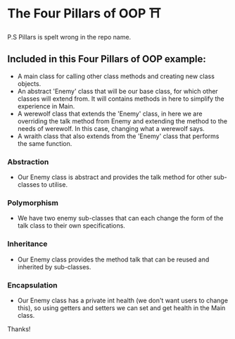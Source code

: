 # The Four Pillars of OOP ⛩

P.S Pillars is spelt wrong in the repo name.

## Included in this Four Pillars of OOP example:
- A main class for calling other class methods and creating new class objects.
- An abstract 'Enemy' class that will be our base class, for which other classes will extend from. It will contains methods in here to simplify the experience in Main.
- A werewolf class that extends the 'Enemy' class, in here we are overriding the talk method from Enemy and extending the method to the needs of werewolf. In this case, changing what a werewolf says.
- A wraith class that also extends from the 'Enemy' class that performs the same function.


### Abstraction
- Our Enemy class is abstract and provides the talk method for other sub-classes to utilise.

### Polymorphism
- We have two enemy sub-classes that can each change the form of the talk class to their own specifications.

### Inheritance
- Our Enemy class provides the method talk that can be reused and inherited by sub-classes.

### Encapsulation
- Our Enemy class has a private int health (we don't want users to change this), so using getters and setters we can set and get health in the Main class.

Thanks!
